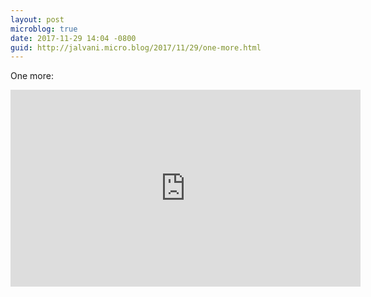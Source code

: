 ```yaml
---
layout: post
microblog: true
date: 2017-11-29 14:04 -0800
guid: http://jalvani.micro.blog/2017/11/29/one-more.html
---
```

One more: 

<iframe width="560" height="315" src="https://www.youtube.com/embed/PxQvW7NNmno" frameborder="0" allowfullscreen></iframe>
